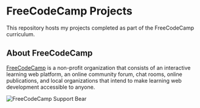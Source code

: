 # FreeCodeCamp Projects

This repository hosts my projects completed as part of the FreeCodeCamp curriculum.


## About FreeCodeCamp

[FreeCodeCamp](https://www.freecodecamp.org/) is a non-profit organization that consists of an interactive learning web platform, an online community forum, chat rooms, online publications, and local organizations that intend to make learning web development accessible to anyone.

![FreeCodeCamp Support Bear](https://www.freecodecamp.org/static/supporter-bear-e0a35f40fb0f8d5c70a63f40f953d726.svg)
